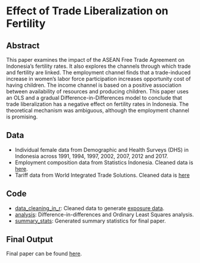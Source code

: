 # Effect of Trade Liberalization on Fertility

## Abstract
This paper examines the impact of the ASEAN Free Trade Agreement on Indonesia’s fertility rates. It also explores the channels through which trade and fertility are linked. The employment channel finds that a trade-induced increase in women’s labor force participation increases opportunity cost of having children. The income channel is based on a positive association between availability of resources and producing children. This paper uses an OLS and a gradual Difference-in-Differences model to conclude that trade liberalization has a negative effect on fertility rates in Indonesia. The theoretical mechanism was ambiguous, although the employment channel is promising.

## Data
* Individual female data from Demographic and Health Surveys (DHS) in Indonesia across 1991, 1994, 1997, 2002, 2007, 2012 and 2017.
* Employment composition data from Statistics Indonesia. Cleaned data is [here](https://github.com/ridhika123/Trade-Liberalization-and-Fertility/blob/main/exposure_stata.dta).
* Tariff data from World Integrated Trade Solutions. Cleaned data is [here](https://github.com/ridhika123/Trade-Liberalization-and-Fertility/blob/main/tariff_data_cleaned.csv)

## Code
* [data_cleaning_in_r](https://github.com/ridhika123/Trade-Liberalization-and-Fertility/blob/main/data_cleaning_in_r.R): Cleaned data to generate [exposure data](https://github.com/ridhika123/Trade-Liberalization-and-Fertility/blob/main/exposure_stata.dta).
* [analysis](https://github.com/ridhika123/Trade-Liberalization-and-Fertility/blob/main/analysis.do): Difference-in-differences and Ordinary Least Squares analysis.
* [summary_stats](https://github.com/ridhika123/Trade-Liberalization-and-Fertility/blob/main/summary_stats.do): Generated summary statistics for final paper.

## Final Output
Final paper can be found [here](https://github.com/ridhika123/Trade-Liberalization-and-Fertility/blob/main/The%20Effect%20of%20Trade%20Liberalization%20on%20Fertility%20in%20Indonesia.pdf).
